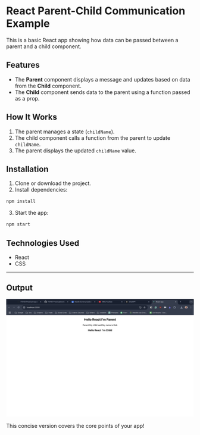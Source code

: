 # React Parent-Child Communication Example

This is a basic React app showing how data can be passed between a parent and a child component.

## Features

- The **Parent** component displays a message and updates based on data from the **Child** component.
- The **Child** component sends data to the parent using a function passed as a prop.

## How It Works

1. The parent manages a state (`childName`).
2. The child component calls a function from the parent to update `childName`.
3. The parent displays the updated `childName` value.

## Installation

1. Clone or download the project.
2. Install dependencies:

```bash
npm install
```

3. Start the app:

```bash
npm start
```

## Technologies Used

- React
- CSS

---
## Output

![Screenshot (700)](https://github.com/IT3133-Practical/weekly_Practical_Day07/blob/main/Screenshot.png)


This concise version covers the core points of your app!
